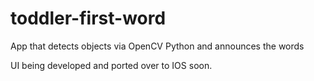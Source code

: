 # toddler-first-word

App that detects objects via OpenCV Python and announces the words 

UI being developed and ported over to IOS soon.

